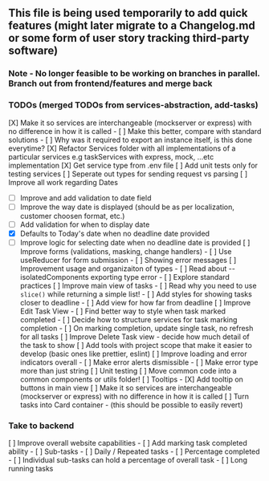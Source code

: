 ## This file is being used temporarily to add quick features (might later migrate to a Changelog.md or some form of user story tracking third-party software)

### Note - No longer feasible to be working on branches in parallel. Branch out from frontend/features and merge back

### TODOs (merged TODOs from services-abstraction, add-tasks)
[X] Make it so services are interchangeable (mockserver or express) with no difference in how it is called
	- [ ] Make this better, compare with standard solutions
	- [ ] Why was it required to export an instance itself, is this done everytime?
[X] Refactor Services folder with all implementations of a particular services e.g taskServices with express, mock, ...etc implementation
[X] Get service type from .env file
[ ] Add unit tests only for testing services
[ ] Seperate out types for sending request vs parsing
[ ] Improve all work regarding Dates
   - [ ] Improve and add validation to date field 
   - [ ] Improve the way date is displayed (should be as per localization, customer choosen format, etc.)
   - [ ] Add validation for when to display date
   - [X] Defaults to Today's date when no deadline date provided
   - [ ] Improve logic for selecting date when no deadline date is provided
[ ] Improve forms (validations, masking, change handlers)
    - [ ] Use useReducer for form submission
    - [ ] Showing error messages
[ ] Improvement usage and organizaiton of types
    - [ ] Read about --isolatedComponents exporting type error
    - [ ] Explore standard practices
[ ] Improve main view of tasks
    - [ ] Read why you need to use `slice()` while returning a simple list!
    - [ ] Add styles for showing tasks closer to deadline
    - [ ] Add view for how far from deadline
[ ] Improve Edit Task View
    - [ ] Find better way to style when task marked completed
    - [ ] Decide how to structure services for task marking completion
    - [ ] On marking completion, update single task, no refresh for all tasks
[ ] Improve Delete Task view - decide how much detail of the task to show
[ ] Add tools with project scope that make it easier to develop (basic ones like prettier, eslint)
[ ] Improve loading and error indicators overall
    - [ ] Make error alerts dismissible
    - [ ] Make error type more than just string
[ ] Unit testing
[ ] Move common code into a common components or utils folder!
[ ] Tooltips
    - [X] Add tooltip on buttons in main view
[ ] Make it so services are interchangeable (mockserver or express) with no difference in how it is called
[ ] Turn tasks into Card container - (this should be possible to easily revert)

### Take to backend
[ ] Improve overall website capabilities
    - [ ] Add marking task completed ability
    - [ ] Sub-tasks
    - [ ] Daily / Repeated tasks
    - [ ] Percentage completed
        - [ ] Individual sub-tasks can hold a percentage of overall task
    - [ ] Long running tasks 
